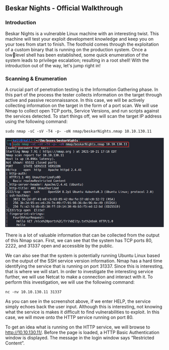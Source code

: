 ## Beskar Nights - Official Walkthrough

### Introduction
Beskar Nights is a vulnerable Linux machine with an interesting twist. This machine will test your 
exploit development knowledge and keep you on your toes from start to finish. The foothold comes 
through the exploitation of a custom binary that is running on the production system. Once a lowlevel shell has been established, some quick enumeration of the system leads to privilege 
escalation; resulting in a root shell! With the introduction out of the way, let's jump right in!

### Scanning & Enumeration 
A crucial part of penetration testing is the Information Gathering phase. In this part of the process 
the tester collects information on the target through active and passive reconnaissance. In this 
case, we will be actively collecting information on the target in the form of a port scan. We will use 
Nmap to collect open TCP ports, Service Versions, and run scripts against the services detected. To 
start things off, we will scan the target IP address using the following command:
```console
sudo nmap -sC -sV -T4 -p- -oN nmap/beskarNights.nmap 10.10.130.11
```
<a href="/images/nmap_1.png"><img src="/images/nmap_1.png"></a>

There is a lot of valuable information that can be collected from the output of this Nmap scan. First, 
we can see that the system has TCP ports 80, 2222, and 31337 open and accessible by the public. 

We can also see that the system is potentially running Ubuntu Linux based on the output of the SSH 
service version information. Nmap has a hard time identifying the service that is running on port 
31337. Since this is interesting, that is where we will start.
In order to investigate the interesting service further, we will use Netcat to make a connection and 
interact with it. To perform this investigation, we will use the following command:
```console
nc -nv 10.10.130.11 31337
```
As you can see in the screenshot above, if we enter HELP, the service simply echoes back the user input. Although this is interesting, not knowing what the service is makes it difficult to find vulnerabilities to exploit. In this case, we will move onto the HTTP service running on port 80.

To get an idea what is running on the HTTP service, we will browse to http://10.10.130.11/. Before the page is loaded, a HTTP Basic Authentication window is displayed. The message in the login window says “Restricted Content”.
